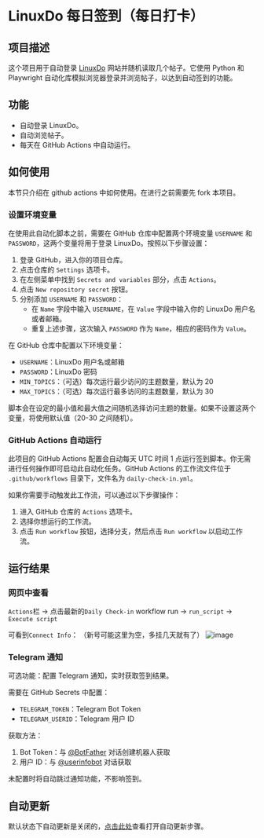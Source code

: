 # LinuxDo 每日签到（每日打卡）

## 项目描述

这个项目用于自动登录 [LinuxDo](https://linux.do/) 网站并随机读取几个帖子。它使用 Python 和 Playwright 自动化库模拟浏览器登录并浏览帖子，以达到自动签到的功能。

## 功能

- 自动登录 LinuxDo。
- 自动浏览帖子。
- 每天在 GitHub Actions 中自动运行。

## 如何使用

本节只介绍在 github actions 中如何使用。在进行之前需要先 fork 本项目。

### 设置环境变量

在使用此自动化脚本之前，需要在 GitHub 仓库中配置两个环境变量 `USERNAME` 和 `PASSWORD`，这两个变量将用于登录 LinuxDo。按照以下步骤设置：

1. 登录 GitHub，进入你的项目仓库。
2. 点击仓库的 `Settings` 选项卡。
3. 在左侧菜单中找到 `Secrets and variables` 部分，点击 `Actions`。
4. 点击 `New repository secret` 按钮。
5. 分别添加 `USERNAME` 和 `PASSWORD`：
   - 在 `Name` 字段中输入 `USERNAME`，在 `Value` 字段中输入你的 LinuxDo 用户名或者邮箱。
   - 重复上述步骤，这次输入 `PASSWORD` 作为 `Name`，相应的密码作为 `Value`。

在 GitHub 仓库中配置以下环境变量：

- `USERNAME`：LinuxDo 用户名或邮箱
- `PASSWORD`：LinuxDo 密码
- `MIN_TOPICS`：（可选）每次运行最少访问的主题数量，默认为 20
- `MAX_TOPICS`：（可选）每次运行最多访问的主题数量，默认为 30

脚本会在设定的最小值和最大值之间随机选择访问主题的数量。如果不设置这两个变量，将使用默认值（20-30 之间随机）。

### GitHub Actions 自动运行

此项目的 GitHub Actions 配置会自动每天 UTC 时间 1 点运行签到脚本。你无需进行任何操作即可启动此自动化任务。GitHub Actions 的工作流文件位于 `.github/workflows` 目录下，文件名为 `daily-check-in.yml`。

如果你需要手动触发此工作流，可以通过以下步骤操作：

1. 进入 GitHub 仓库的 `Actions` 选项卡。
2. 选择你想运行的工作流。
3. 点击 `Run workflow` 按钮，选择分支，然后点击 `Run workflow` 以启动工作流。

## 运行结果

### 网页中查看

`Actions`栏 -> 点击最新的`Daily Check-in` workflow run -> `run_script` -> `Execute script`

可看到`Connect Info`：
（新号可能这里为空，多挂几天就有了）
![image](https://github.com/user-attachments/assets/853549a5-b11d-4d5a-9284-7ad2f8ea698b)

### Telegram 通知

可选功能：配置 Telegram 通知，实时获取签到结果。

需要在 GitHub Secrets 中配置：

- `TELEGRAM_TOKEN`：Telegram Bot Token
- `TELEGRAM_USERID`：Telegram 用户 ID

获取方法：

1. Bot Token：与 [@BotFather](https://t.me/BotFather) 对话创建机器人获取
2. 用户 ID：与 [@userinfobot](https://t.me/userinfobot) 对话获取

未配置时将自动跳过通知功能，不影响签到。

## 自动更新

默认状态下自动更新是关闭的，[点击此处](https://github.com/ChatGPTNextWeb/ChatGPT-Next-Web/blob/main/README_CN.md#%E6%89%93%E5%BC%80%E8%87%AA%E5%8A%A8%E6%9B%B4%E6%96%B0)查看打开自动更新步骤。
